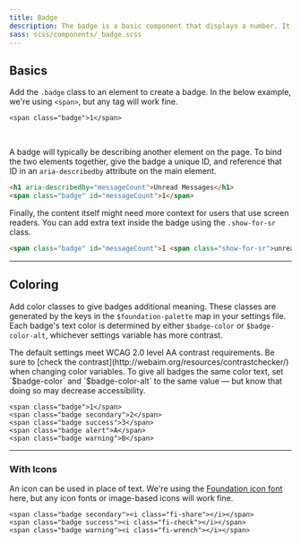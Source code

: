 ```yaml
---
title: Badge
description: The badge is a basic component that displays a number. It's useful for calling out a number of unread items.
sass: scss/components/_badge.scss
---
```


## Basics

Add the `.badge` class to an element to create a badge. In the below example, we're using `<span>`, but any tag will work fine.

```html_example
<span class="badge">1</span>
```

<br>

A badge will typically be describing another element on the page. To bind the two elements together, give the badge a unique ID, and reference that ID in an `aria-describedby` attribute on the main element.

```html
<h1 aria-describedby="messageCount">Unread Messages</h1>
<span class="badge" id="messageCount">1</span>
```

Finally, the content itself might need more context for users that use screen readers. You can add extra text inside the badge using the `.show-for-sr` class.

```html
<span class="badge" id="messageCount">1 <span class="show-for-sr">unread message</span></span>
```

---

## Coloring

Add color classes to give badges additional meaning. These classes are generated by the keys in the `$foundation-palette` map in your settings file. Each badge's text color is determined by either `$badge-color` or `$badge-color-alt`, whichever settings variable has more contrast.

<div class="primary callout">
  <p>The default settings meet WCAG 2.0 level AA contrast requirements. Be sure to [check the contrast](http://webaim.org/resources/contrastchecker/) when changing color variables. To give all badges the same color text, set `$badge-color` and `$badge-color-alt` to the same value &mdash; but know that doing so may decrease accessibility.</p>
</div>

```html_example
<span class="badge">1</span>
<span class="badge secondary">2</span>
<span class="badge success">3</span>
<span class="badge alert">A</span>
<span class="badge warning">B</span>
```

---

### With Icons

An icon can be used in place of text. We're using the [Foundation icon font](http://zurb.com/playground/foundation-icon-fonts-3) here, but any icon fonts or image-based icons will work fine.

```html_example
<span class="badge secondary"><i class="fi-share"></i></span>
<span class="badge success"><i class="fi-check"></i></span>
<span class="badge warning"><i class="fi-wrench"></i></span>
```
